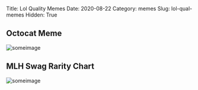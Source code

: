 Title: Lol Quality Memes
Date: 2020-08-22
Category: memes
Slug: lol-qual-memes
Hidden: True

## Octocat Meme
![someimage]({static}/images/lol-qual/octocatMeme.png)


## MLH Swag Rarity Chart
![someimage]({static}/images/lol-qual/mlhRarityChart.png)